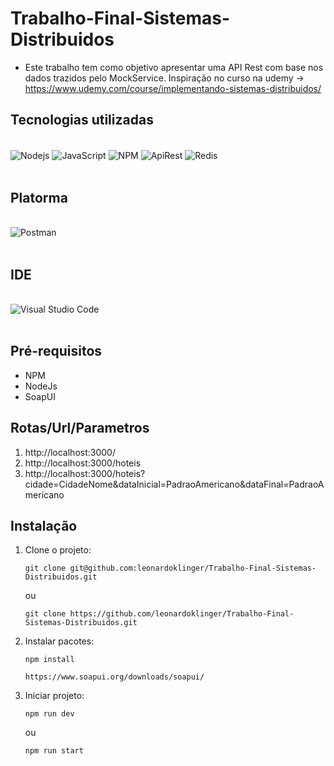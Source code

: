 # Trabalho-Final-Sistemas-Distribuidos

- Este trabalho tem como objetivo apresentar uma API Rest com base nos dados trazidos pelo MockService. Inspiração no curso na udemy -> https://www.udemy.com/course/implementando-sistemas-distribuidos/

## Tecnologias utilizadas

<div style="display: inline_block"><br/>
    <img align="center" alt="Nodejs" src="https://img.shields.io/badge/Node.js-43853D?style=for-the-badge&logo=node.js&logoColor=white" />
    <img align="center" alt="JavaScript" src="https://img.shields.io/badge/JavaScript-F7DF1E?style=for-the-badge&logo=javascript&logoColor=black" />
    <img align="center" alt="NPM" src="https://img.shields.io/badge/npm-CB3837?style=for-the-badge&logo=npm&logoColor=white" />
    <img align="center" alt="ApiRest" src="https://img.shields.io/badge/API%20REST-B50BEC?style=for-the-badge&logo=apirest&logoColor=white" />
    <img align="center" alt="Redis" src="https://img.shields.io/badge/Redis-D9281A?style=for-the-badge&logo=redis&logoColor=white" />
</div><br/>

## Platorma
<div style="display: inline_block"><br/>
    <img align="center" alt="Postman" src="https://img.shields.io/badge/Postman-FF6C37?style=for-the-badge&logo=Postman&logoColor=white" />
</div><br/>

## IDE
<div style="display: inline_block"><br/>
    <img align="center" alt="Visual Studio Code" src="https://img.shields.io/badge/Visual_Studio_Code-0078D4?style=for-the-badge&logo=visual%20studio%20code&logoColor=white" />
</div><br/>

## Pré-requisitos
  * NPM
  * NodeJs
  * SoapUI
  
## Rotas/Url/Parametros
 1) http://localhost:3000/
 2) http://localhost:3000/hoteis
 3) http://localhost:3000/hoteis?cidade=CidadeNome&dataInicial=PadraoAmericano&dataFinal=PadraoAmericano
 
  ## Instalação
 1) Clone o projeto: 
      ~~~
      git clone git@github.com:leonardoklinger/Trabalho-Final-Sistemas-Distribuidos.git
      ~~~
      ou
      ~~~
      git clone https://github.com/leonardoklinger/Trabalho-Final-Sistemas-Distribuidos.git
      ~~~
     
 2) Instalar pacotes:
      ~~~npm
      npm install
      ~~~
      ~~~
      https://www.soapui.org/downloads/soapui/
      ~~~
      
 3) Iniciar projeto:
      ~~~
      npm run dev
      ~~~
      ou
      ~~~
      npm run start
      ~~~

